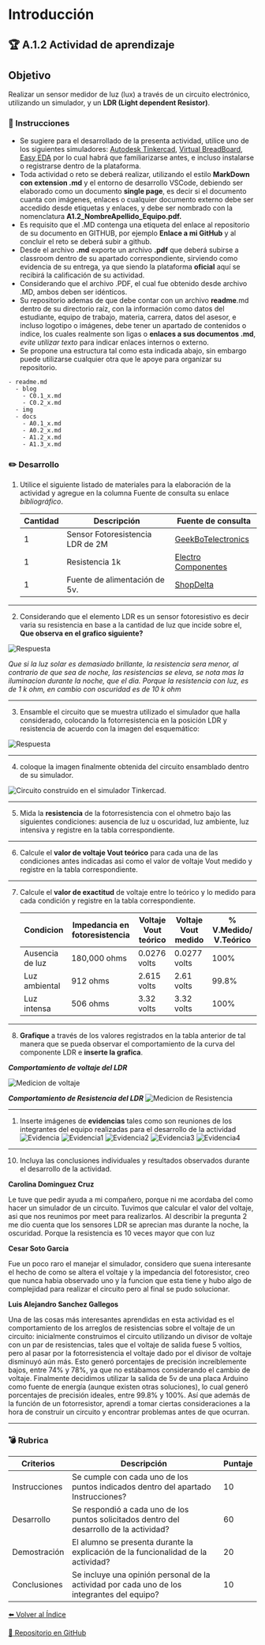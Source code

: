 # Introducción

## :trophy: A.1.2 Actividad de aprendizaje

## Objetivo

Realizar un sensor medidor de luz (lux) a través de un circuito electrónico, utilizando un simulador, y  un **LDR (Light dependent Resistor)**.

### :blue_book: Instrucciones

- Se sugiere para el desarrollado de la presenta actividad, utilice uno de los siguientes simuladores: [Autodesk Tinkercad](https://www.tinkercad.com/), [Virtual BreadBoard](http://www.virtualbreadboard.com/), [Easy EDA](https://easyeda.com/) por lo cual habrá que familiarizarse antes, e incluso instalarse o registrarse dentro de la plataforma.
- Toda actividad o reto se deberá realizar, utilizando el estilo **MarkDown con extension .md** y el entorno de desarrollo VSCode, debiendo ser elaborado como un documento **single page**, es decir si el documento cuanta con imágenes, enlaces o cualquier documento externo debe ser accedido desde etiquetas y enlaces, y debe ser nombrado con la nomenclatura **A1.2_NombreApellido_Equipo.pdf.**
- Es requisito que el .MD contenga una etiqueta del enlace al repositorio de su documento en GITHUB, por ejemplo **Enlace a mi GitHub** y al concluir el reto se deberá subir a github.
- Desde el archivo **.md** exporte un archivo **.pdf** que deberá subirse a classroom dentro de su apartado correspondiente, sirviendo como evidencia de su entrega, ya que siendo la plataforma **oficial** aquí se recibirá la calificación de su actividad.
- Considerando que el archivo .PDF, el cual fue obtenido desde archivo .MD, ambos deben ser idénticos.
- Su repositorio ademas de que debe contar con un archivo **readme**.md dentro de su directorio raíz, con la información como datos del estudiante, equipo de trabajo, materia, carrera, datos del asesor, e incluso logotipo o imágenes, debe tener un apartado de contenidos o indice, los cuales realmente son ligas o **enlaces a sus documentos .md**, _evite utilizar texto_ para indicar enlaces internos o externo.
- Se propone una estructura tal como esta indicada abajo, sin embargo puede utilizarse cualquier otra que le apoye para organizar su repositorio.
  
```
- readme.md
  - blog
    - C0.1_x.md
    - C0.2_x.md
  - img
  - docs
    - A0.1_x.md
    - A0.2_x.md
    - A1.2_x.md
    - A1.3_x.md
```


### :pencil2: Desarrollo

1. Utilice el siguiente listado de materiales para la elaboración de la actividad y agregue en la columna Fuente de consulta su enlace _bibliográfico_.

    | Cantidad | Descripción                      | Fuente de consulta |
    | -------- | -------------------------------- | ------------------ |
    | 1        | Sensor Fotoresistencia LDR de 2M |[GeekBoTelectronics](http://www.geekbotelectronics.com/producto/fotoresistencia-gl5537-2mohm/)|
    | 1        | Resistencia 1k                   |[Electro Componentes](https://www.electrocomponentes.es/resistencias/resistencia-1k-ohm-025w-39-.html)|
    | 1        | Fuente de alimentación de 5v.    |[ShopDelta](https://shopdelta.eu/fuente-de-alimentacion-5v2a5-5_l6_p7952.html)|

---

2. Considerando que el elemento LDR es un sensor fotoresistivo es decir varia su resistencia en base a la cantidad de luz que incide sobre el, **Que observa en el grafico siguiente?** 
   
![Respuesta](/Img/C1.x_Sensor_FotoresistenciaLDR.png)

*Que si la luz solar es demasiado brillante, la resistencia sera menor, al contrario de que sea de noche, las resistencias se eleva, se nota mas la iluminacion durante la noche, que el dia. Porque la resistencia con luz, es de 1 k ohm, en cambio con oscuridad es de 10 k ohm*

---

3. Ensamble el circuito que se muestra utilizado el simulador que halla considerado, colocando la fotorresistencia en la posición LDR y resistencia de acuerdo con la imagen del esquemático:

![Respuesta](/Img/C1.x_CircuitoSensorFotoresistivo.png)

---

4. coloque la imagen finalmente obtenida del circuito ensamblado dentro de su simulador.

![Circuito construido en el simulador Tinkercad.](/Img/tinkercad_circuito.png)

---

5. Mida la **resistencia** de la fotorresistencia con el ohmetro bajo las siguientes condiciones: ausencia de luz u oscuridad,  luz ambiente, luz intensiva y registre en la tabla correspondiente.

---

6. Calcule el **valor de voltaje Vout teórico** para cada una de las condiciones antes indicadas asi como el valor de voltaje Vout medido  y registre en la tabla correspondiente.

---

7. Calcule el **valor de exactitud** de voltaje entre lo teórico y lo medido para cada condición  y registre en la tabla correspondiente.

   | Condicion       | Impedancia en fotoresistencia | Voltaje Vout teórico | Voltaje Vout medido | %  V.Medido/ V.Teórico |
    | --------------- | ----------------------------- | -------------------- | ------------------- | ---------------------- |
    | Ausencia de luz | 180,000 ohms                  | 0.0276 volts         | 0.0277 volts        | 100%                   |
    | Luz ambiental   | 912 ohms                      | 2.615 volts          | 2.61 volts          | 99.8%                  |
    | Luz intensa     | 506 ohms                      | 3.32 volts           | 3.32 volts          | 100%                   |

---

8. **Grafique** a través de los valores registrados en la tabla anterior de tal manera que se pueda observar el comportamiento de la curva del componente LDR e **inserte la grafica**.

***Comportamiento de voltaje del LDR***

![Medicion de voltaje](../Img/grafico_Voltaje.jpg)

***Comportamiento de Resistencia del LDR***
![Medicion de Resistencia](../Img/grafico_Resistencia.jpg)

---

1. Inserte imágenes de **evidencias** tales como son reuniones  de los integrantes del equipo realizadas para el desarrollo de la actividad
![Evidencia](../Img/Meet.jpg)
![Evidencia1](../Img/Evidencia1.png)
![Evidencia2](../Img/evidencia2.png)
![Evidencia3](../Img/Evidencia3.png)
![Evidencia4](../Img/evidencia4.png)

---

10. Incluya las conclusiones individuales y resultados observados durante el desarrollo de la actividad.

**Carolina Dominguez Cruz**

Le tuve que pedir ayuda a mi compañero, porque ni me acordaba del como hacer un simulador de un circuito. Tuvimos que calcular el valor del voltaje, asi que nos reunimos por meet para realizarlos. Al describir la pregunta 2 me dio cuenta que los sensores LDR se aprecian mas durante la noche, la oscuridad. Porque la resistencia es 10 veces mayor que con luz

**Cesar Soto Garcia**

Fue un poco raro el manejar el simulador, considero que suena interesante el hecho de como se altera el voltaje y la impedancia del fotoresistor, creo que nunca habia observado uno y la funcion que esta tiene y hubo algo de complejidad para realizar el circuito pero al final se pudo solucionar.


**Luis Alejandro Sanchez Gallegos**

Una de las cosas más interesantes aprendidas en esta actividad es el comportamiento de los arreglos de resistencias sobre el voltaje de un circuito: inicialmente construimos el circuito utilizando un divisor de voltaje con un par de resistencias, tales que el voltaje de salida fuese 5 voltios, pero al pasar por la fotorresistencia el voltaje dado por el divisor de voltaje disminuyó aún más. Esto generó porcentajes de precisión increíblemente bajos, entre 74% y 78%, ya que no estábamos considerando el cambio de voltaje. Finalmente decidimos utilizar la salida de 5v de una placa Arduino como fuente de energía (aunque existen otras soluciones), lo cual generó porcentajes de precisión ideales, entre 99.8% y 100%. Así que además de la función de un fotorresistor, aprendí a tomar ciertas consideraciones a la hora de construir un circuito y encontrar problemas antes de que ocurran.

---

### :bomb: Rubrica

| Criterios     | Descripción                                                                                  | Puntaje |
| ------------- | -------------------------------------------------------------------------------------------- | ------- |
| Instrucciones | Se cumple con cada uno de los puntos indicados dentro del apartado Instrucciones?            | 10      |  | 5 |
| Desarrollo    | Se respondió a cada uno de los puntos solicitados dentro del desarrollo de la actividad?     | 60      |
| Demostración  | El alumno se presenta durante la explicación de la funcionalidad de la actividad?            | 20      |
| Conclusiones  | Se incluye una opinión personal de la actividad  por cada uno de los integrantes del equipo? | 10      |


[:arrow_left: Volver al Índice](../README.md)

[:bookmark_tabs: Repositorio en GitHub](https://github.com/CarolinaDominguez18/SistemasProgramables)

